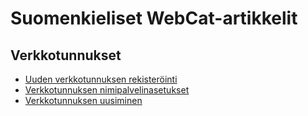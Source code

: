 # Suomenkieliset WebCat-artikkelit

## Verkkotunnukset

* [Uuden verkkotunnuksen rekisteröinti](fi/verkkotunnukset/uuden-verkkotunnuksen-rekisterointi.md)
* [Verkkotunnuksen nimipalvelinasetukset](fi/verkkotunnukset/verkkotunnuksen-nimipalvelinasetukset.md)
* [Verkkotunnuksen uusiminen](fi/verkkotunnukset/verkkotunnuksen-uusiminen.md)
